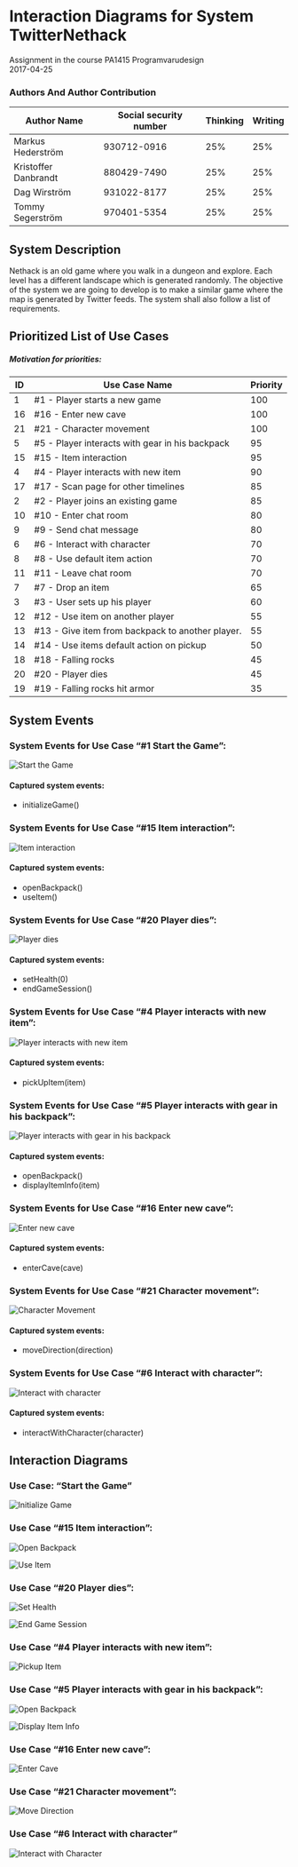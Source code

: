 # Interaction Diagrams for System TwitterNethack

Assignment in the course PA1415 Programvarudesign  
2017-04-25  

### Authors And Author Contribution

| Author Name	          | Social security number	| Thinking	 | Writing	|
|-----------------------|-------------------------|------------|----------|
|Markus Hederström      | 930712-0916 		        |   25% 	   |	     25%|
|Kristoffer Danbrandt   | 880429-7490      		    |   25% 	   |		   25%|
|Dag Wirström           | 931022-8177      		    |   25% 	   |		   25%|
|Tommy Segerström       | 970401-5354      		    |   25% 	   |		   25%|


## System Description
Nethack is an old game where you walk in a dungeon and explore. Each level has a different landscape which is generated randomly. The objective of the system we are going to develop is to make a similar game where the map is generated by Twitter feeds. The system shall also follow a list of requirements.

## Prioritized List of Use Cases
##### Motivation for priorities:

|ID	          | Use Case Name	                                          | Priority  |
| ------------|---------------------------------------------------------| --------- |
|     1       |    #1 - Player starts a new game                        |    100    |
|     16      |    #16 - Enter new cave                                 |    100    |
|     21      |    #21 - Character movement                             |    100    |
|     5       |    #5 - Player interacts with gear in his backpack      |    95     |
|     15      |    #15 - Item interaction                               |    95     |
|     4       |    #4 - Player interacts with new item                  |    90     |
|     17      |    #17 - Scan page for other timelines                  |    85     |
|     2       |    #2 - Player joins an existing game                   |    85     |
|     10      |    #10 - Enter chat room                                |    80     |
|     9       |    #9 - Send chat message                               |    80     |
|     6       |    #6 - Interact with character                         |    70     |
|     8       |    #8 - Use default item action                         |    70     |
|     11      |    #11 - Leave chat room                                |    70     |
|     7       |    #7 - Drop an item                                    |    65     |
|     3       |    #3 - User sets up his player                         |    60     |
|     12      |    #12 - Use item on another player                     |    55     |
|     13      |    #13 - Give item from backpack to another player.     |    55     |
|     14      |    #14 - Use items default action on pickup             |    50     |
|     18      |    #18 - Falling rocks                                  |    45     |
|     20      |    #20 - Player dies                                    |    45     |
|     19      |    #19 - Falling rocks hit armor                        |    35     |

## System Events
### System Events for Use Case “#1 Start the Game”:

![Start the Game](img/system_sequence_diagram/1_start_the_game.png "Start the Game")

#### Captured system events:

* initializeGame()

### System Events for Use Case “#15 Item interaction”:

![Item interaction](img/system_sequence_diagram/15_item_interaction.png "Item interaction")

#### Captured system events:

* openBackpack()
* useItem()

### System Events for Use Case “#20 Player dies”:

![Player dies](img/system_sequence_diagram/20_player_dies.png "Player dies")

#### Captured system events:

* setHealth(0)
* endGameSession()

### System Events for Use Case “#4 Player interacts with new item”:

![Player interacts with new item](img/system_sequence_diagram/4_player_interacts_with_new_item.png "Player interacts with new item")

#### Captured system events:

* pickUpItem(item)

### System Events for Use Case “#5 Player interacts with gear in his backpack”:

![Player interacts with gear in his backpack](img/system_sequence_diagram/5_player_interact_item_backpack.png "Player interacts with gear in his backpack")

#### Captured system events:
* openBackpack()
* displayItemInfo(item)

### System Events for Use Case “#16 Enter new cave”:

![Enter new cave](img/system_sequence_diagram/16_enter_new_cave.png "Enter new cave")

#### Captured system events:
* enterCave(cave)

### System Events for Use Case “#21 Character movement”:

![Character Movement](img/system_sequence_diagram/21_character_movement.png "Character Movement")

#### Captured system events:
* moveDirection(direction)

### System Events for Use Case “#6 Interact with character”:

![Interact with character](img/system_sequence_diagram/6_interact_with_character.png "Interact with character")

#### Captured system events:
* interactWithCharacter(character)

## Interaction Diagrams

### Use Case: “Start the Game”

![Initialize Game](img/interaction_diagrams/initialize_game.png "Initialize Game")

### Use Case “#15 Item interaction”:

![Open Backpack](img/interaction_diagrams/open_backpack.png "Open Backpack")

![Use Item](img/interaction_diagrams/use_item.png "Use Item")

### Use Case “#20 Player dies”:

![Set Health](img/interaction_diagrams/set_health.png "Set Health")

![End Game Session](img/interaction_diagrams/end_game_session.png "End Game Session")


### Use Case “#4 Player interacts with new item”:

![Pickup Item](img/interaction_diagrams/pickup_item.png "Pickup Item")

### Use Case “#5 Player interacts with gear in his backpack”:

![Open Backpack](img/interaction_diagrams/open_backpack.png "Open Backpack")

![Display Item Info](img/interaction_diagrams/display_item_info.png "Display Item Info")

### Use Case “#16 Enter new cave”:

![Enter Cave](img/interaction_diagrams/enter_cave.png "Enter Cave")

### Use Case “#21 Character movement”:

![Move Direction](img/interaction_diagrams/move_direction.png "Move Direction")

### Use Case “#6 Interact with character”

![Interact with Character](img/interaction_diagrams/interact_with_character.png "Interact with Character")

